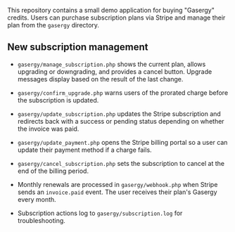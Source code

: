 This repository contains a small demo application for buying "Gasergy" credits.
Users can purchase subscription plans via Stripe and manage their plan from the
`gasergy` directory.

## New subscription management

* `gasergy/manage_subscription.php` shows the current plan, allows upgrading or
  downgrading, and provides a cancel button. Upgrade messages display based on
  the result of the last change.
* `gasergy/confirm_upgrade.php` warns users of the prorated charge before the
  subscription is updated.
* `gasergy/update_subscription.php` updates the Stripe subscription and
  redirects back with a success or pending status depending on whether the
  invoice was paid.
* `gasergy/update_payment.php` opens the Stripe billing portal so a user can
  update their payment method if a charge fails.
* `gasergy/cancel_subscription.php` sets the subscription to cancel at the end
  of the billing period.
* Monthly renewals are processed in `gasergy/webhook.php` when Stripe sends an
  `invoice.paid` event. The user receives their plan's Gasergy every month.

* Subscription actions log to `gasergy/subscription.log` for troubleshooting.

